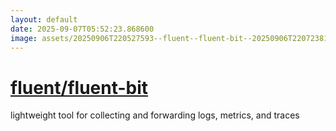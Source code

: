 ```yaml
---
layout: default
date: 2025-09-07T05:52:23.868600
image: assets/20250906T220527593--fluent--fluent-bit--20250906T220723818--cropped.png
---
```


# [fluent/fluent-bit](https://github.com/fluent/fluent-bit)

lightweight tool for collecting and forwarding logs, metrics, and traces
